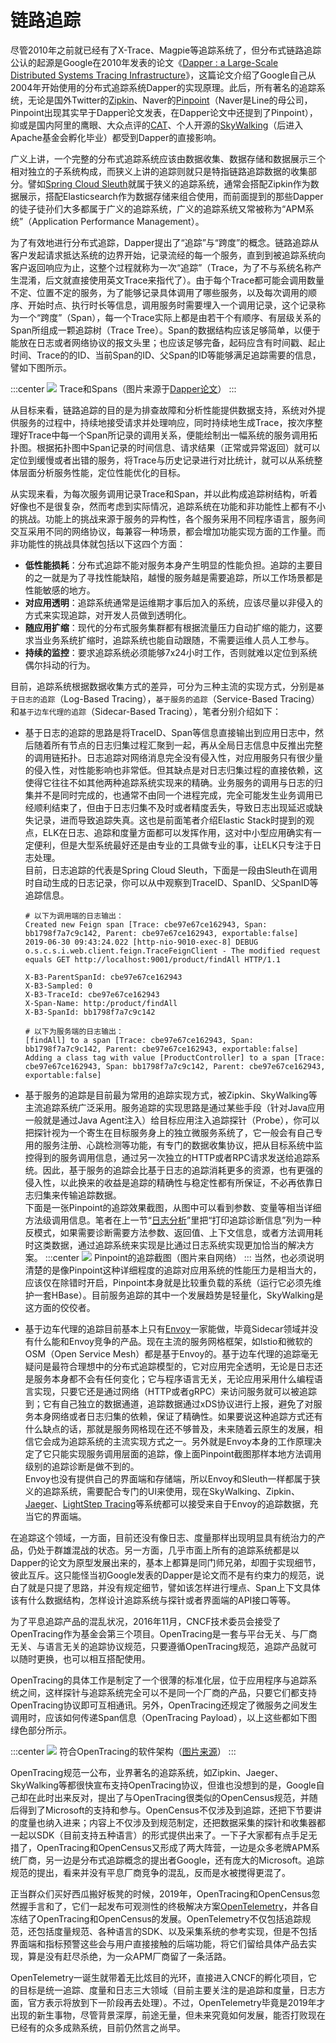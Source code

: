 # 链路追踪

尽管2010年之前就已经有了X-Trace、Magpie等追踪系统了，但分布式链路追踪公认的起源是Google在2010年发表的论文《[Dapper : a Large-Scale Distributed Systems Tracing Infrastructure](https://static.googleusercontent.com/media/research.google.com/zh-CN//archive/papers/dapper-2010-1.pdf)》，这篇论文介绍了Google自己从2004年开始使用的分布式追踪系统Dapper的实现原理。此后，所有著名的追踪系统，无论是国外Twitter的[Zipkin](https://github.com/openzipkin/zipkin)、Naver的[Pinpoint](https://github.com/naver/pinpoint)（Naver是Line的母公司，Pinpoint出现其实早于Dapper论文发表，在Dapper论文中还提到了Pinpoint），抑或是国内阿里的鹰眼、大众点评的[CAT](https://github.com/dianping/cat)、个人开源的[SkyWalking](https://github.com/apache/skywalking)（后进入Apache基金会孵化毕业）都受到Dapper的直接影响。

广义上讲，一个完整的分布式追踪系统应该由数据收集、数据存储和数据展示三个相对独立的子系统构成，而狭义上讲的追踪则就只是特指链路追踪数据的收集部分。譬如[Spring Cloud Sleuth](https://spring.io/projects/spring-cloud-sleuth)就属于狭义的追踪系统，通常会搭配Zipkin作为数据展示，搭配Elasticsearch作为数据存储来组合使用，而前面提到的那些Dapper的徒子徒孙们大多都属于广义的追踪系统，广义的追踪系统又常被称为“APM系统”（Application Performance Management）。

为了有效地进行分布式追踪，Dapper提出了“追踪”与“跨度”的概念。链路追踪从客户发起请求抵达系统的边界开始，记录流经的每一个服务，直到到被追踪系统向客户返回响应为止，这整个过程就称为一次“追踪”（Trace，为了不与系统名称产生混淆，后文就直接使用英文Trace来指代了）。由于每个Trace都可能会调用数量不定、位置不定的服务，为了能够记录具体调用了哪些服务，以及每次调用的顺序、开始时点、执行时长等信息，调用服务时需要埋入一个调用记录，这个记录称为一个“跨度”（Span），每一个Trace实际上都是由若干个有顺序、有层级关系的Span所组成一颗追踪树（Trace Tree）。Span的数据结构应该足够简单，以便于能放在日志或者网络协议的报文头里；也应该足够完备，起码应含有时间戳、起止时间、Trace的的ID、当前Span的ID、父Span的ID等能够满足追踪需要的信息，譬如下图所示。

:::center
![](./images/spans.png)
Trace和Spans（图片来源于[Dapper论文](https://static.googleusercontent.com/media/research.google.com/zh-CN//archive/papers/dapper-2010-1.pdf)）
:::

从目标来看，链路追踪的目的是为排查故障和分析性能提供数据支持，系统对外提供服务的过程中，持续地接受请求并处理响应，同时持续地生成Trace，按次序整理好Trace中每一个Span所记录的调用关系，便能绘制出一幅系统的服务调用拓扑图。根据拓扑图中Span记录的时间信息、请求结果（正常或异常返回）就可以定位到缓慢或者出错的服务，将Trace与历史记录进行对比统计，就可以从系统整体层面分析服务性能，定位性能优化的目标。

从实现来看，为每次服务调用记录Trace和Span，并以此构成追踪树结构，听着好像也不是很复杂，然而考虑到实际情况，追踪系统在功能和非功能性上都有不小的挑战。功能上的挑战来源于服务的异构性，各个服务采用不同程序语言，服务间交互采用不同的网络协议，每兼容一种场景，都会增加功能实现方面的工作量。而非功能性的挑战具体就包括以下这四个方面：

- **低性能损耗**：分布式追踪不能对服务本身产生明显的性能负担。追踪的主要目的之一就是为了寻找性能缺陷，越慢的服务越是需要追踪，所以工作场景都是性能敏感的地方。
- **对应用透明**：追踪系统通常是运维期才事后加入的系统，应该尽量以非侵入的方式来实现追踪，对开发人员做到透明化。
- **随应用扩缩**：现代的分布式服务集群都有根据流量压力自动扩缩的能力，这要求当业务系统扩缩时，追踪系统也能自动跟随，不需要运维人员人工参与。
- **持续的监控**：要求追踪系统必须能够7x24小时工作，否则就难以定位到系统偶尔抖动的行为。

目前，追踪系统根据数据收集方式的差异，可分为三种主流的实现方式，分别是`基于日志的追踪`（Log-Based Tracing），`基于服务的追踪`（Service-Based Tracing）和`基于边车代理的追踪`（Sidecar-Based Tracing），笔者分别介绍如下：

- 基于日志的追踪的思路是将TraceID、Span等信息直接输出到应用日志中，然后随着所有节点的日志归集过程汇聚到一起，再从全局日志信息中反推出完整的调用链拓扑。日志追踪对网络消息完全没有侵入性，对应用服务只有很少量的侵入性，对性能影响也非常低。但其缺点是对日志归集过程的直接依赖，这使得它往往不如其他两种追踪系统实现来的精确。业务服务的调用与日志的归集并不是同时完成的，也通常不由同一个进程完成，完全可能发生业务调用已经顺利结束了，但由于日志归集不及时或者精度丢失，导致日志出现延迟或缺失记录，进而导致追踪失真。这也是前面笔者介绍Elastic Stack时提到的观点，ELK在日志、追踪和度量方面都可以发挥作用，这对中小型应用确实有一定便利，但是大型系统最好还是由专业的工具做专业的事，让ELK只专注于日志处理。<br/>目前，日志追踪的代表是Spring Cloud Sleuth，下面是一段由Sleuth在调用时自动生成的日志记录，你可以从中观察到TraceID、SpanID、父SpanID等追踪信息。

  ```
  # 以下为调用端的日志输出：
  Created new Feign span [Trace: cbe97e67ce162943, Span: bb1798f7a7c9c142, Parent: cbe97e67ce162943, exportable:false]
  2019-06-30 09:43:24.022 [http-nio-9010-exec-8] DEBUG o.s.c.s.i.web.client.feign.TraceFeignClient - The modified request equals GET http://localhost:9001/product/findAll HTTP/1.1
  
  X-B3-ParentSpanId: cbe97e67ce162943
  X-B3-Sampled: 0
  X-B3-TraceId: cbe97e67ce162943
  X-Span-Name: http:/product/findAll
  X-B3-SpanId: bb1798f7a7c9c142
  
  # 以下为服务端的日志输出：
  [findAll] to a span [Trace: cbe97e67ce162943, Span: bb1798f7a7c9c142, Parent: cbe97e67ce162943, exportable:false]
  Adding a class tag with value [ProductController] to a span [Trace: cbe97e67ce162943, Span: bb1798f7a7c9c142, Parent: cbe97e67ce162943, exportable:false]
  ```

- 基于服务的追踪是目前最为常用的追踪实现方式，被Zipkin、SkyWalking等主流追踪系统广泛采用。服务追踪的实现思路是通过某些手段（针对Java应用一般就是通过Java Agent注入）给目标应用注入追踪探针（Probe），你可以把探针视为一个寄生在目标服务身上的独立微服务系统了，它一般会有自己专用的服务注册、心跳检测等功能，有专门的数据收集协议，把从目标系统中监控得到的服务调用信息，通过另一次独立的HTTP或者RPC请求发送给追踪系统。因此，基于服务的追踪会比基于日志的追踪消耗更多的资源，也有更强的侵入性，以此换来的收益是追踪的精确性与稳定性都有所保证，不必再依靠日志归集来传输追踪数据。<br/>下面是一张Pinpoint的追踪效果截图，从图中可以看到参数、变量等相当详细方法级调用信息。笔者在上一节“[日志分析](/distribution/observability/logging.html)”里把“打印追踪诊断信息”列为一种反模式，如果需要诊断需要方法参数、返回值、上下文信息，或者方法调用耗时这类数据，通过追踪系统来实现是比通过日志系统实现更加恰当的解决方案。
  :::center
  ![](./images/pinpoint.png)
  Pinpoint的追踪截图（图片来自网络）
  :::
  当然，也必须说明清楚的是像Pinpoint这种详细程度的追踪对应用系统的性能压力是相当大的，应该仅在除错时开启，Pinpoint本身就是比较重负载的系统（运行它必须先维护一套HBase）。目前服务追踪的其中一个发展趋势是轻量化，SkyWalking是这方面的佼佼者。

- 基于边车代理的追踪目前基本上只有[Envoy](https://www.envoyproxy.io/)一家能做，毕竟Sidecar领域并没有什么能和Envoy竞争的产品。现在主流的服务网格框架，如Istio和微软的OSM（Open Service Mesh）都是基于Envoy的。基于边车代理的追踪毫无疑问是最符合理想中的分布式追踪模型的，它对应用完全透明，无论是日志还是服务本身都不会有任何变化；它与程序语言无关，无论应用采用什么编程语言实现，只要它还是通过网络（HTTP或者gRPC）来访问服务就可以被追踪到；它有自己独立的数据通道，追踪数据通过xDS协议进行上报，避免了对服务本身网络或者日志归集的依赖，保证了精确性。如果要说这种追踪方式还有什么缺点的话，那就是服务网格现在还不够普及，未来随着云原生的发展，相信它会成为追踪系统的主流实现方式之一。另外就是Envoy本身的工作原理决定了它只能实现服务调用层面的追踪，像上面Pinpoint截图那样本地方法调用级别的追踪诊断是做不到的。<br/>Envoy也没有提供自己的界面端和存储端，所以Envoy和Sleuth一样都属于狭义的追踪系统，需要配合专门的UI来使用，现在SkyWalking、Zipkin、[Jaeger](https://www.jaegertracing.io/)、[LightStep Tracing](https://lightstep.com/products/)等系统都可以接受来自于Envoy的追踪数据，充当它的界面端。

在追踪这个领域，一方面，目前还没有像日志、度量那样出现明显具有统治力的产品，仍处于群雄混战的状态。另一方面，几乎市面上所有的追踪系统都是以Dapper的论文为原型发展出来的，基本上都算是同门师兄弟，却囿于实现细节，彼此互斥。这只能怪当初Google发表的Dapper是论文而不是有约束力的规范，说白了就是只提了思路，并没有规定细节，譬如该怎样进行埋点、Span上下文具体该有什么数据结构，怎样设计追踪系统与探针或者界面端的API接口等等。

为了平息追踪产品的混乱状况，2016年11月，CNCF技术委员会接受了OpenTracing作为基金会第三个项目。OpenTracing是一套与平台无关、与厂商无关、与语言无关的追踪协议规范，只要遵循OpenTracing规范，追踪产品就可以随时更换，也可以相互搭配使用。

OpenTracing的具体工作是制定了一个很薄的标准化层，位于应用程序与追踪系统之间，这样探针与追踪系统完全可以不是同一个厂商的产品，只要它们都支持OpenTracing协议即可互相通讯。另外，OpenTracing还规定了微服务之间发生调用时，应该如何传递Span信息（OpenTracing Payload），以上这些都如下图绿色部分所示。

:::center
![](./images/opentracing.png)
符合OpenTracing的软件架构（[图片来源](https://medium.com/opentracing/towards-turnkey-distributed-tracing-5f4297d1736)）
:::

OpenTracing规范一公布，业界著名的追踪系统，如Zipkin、Jaeger、SkyWalking等都很快宣布支持OpenTracing协议，但谁也没想到的是，Google自己却在此时出来反对，提出了与OpenTracing很类似的OpenCensus规范，并随后得到了Microsoft的支持和参与。OpenCensus不仅涉及到追踪，还把下节要讲的度量也纳入进来；内容上不仅涉及到规范制定，还把数据采集的探针和收集器都一起以SDK（目前支持五种语言）的形式提供出来了。一下子大家都有点手足无措了，OpenTracing和OpenCensus又形成了两大阵营，一边是众多老牌APM系统厂商，另一边是分布式追踪概念的提出者Google，还有庞大的Microsoft。追踪规范的提出，看来并没有平息厂商竞争的混乱，反而是水被搅得更混了。

正当群众们买好西瓜搬好板凳的时候，2019年，OpenTracing和OpenCensus忽然握手言和了，它们一起发布可观测性的终极解决方案[OpenTelemetry](https://opentelemetry.io/)，并各自冻结了OpenTracing和OpenCensus的发展。OpenTelemetry不仅包括追踪规范，还包括度量规范、各种语言的SDK、以及采集系统的参考实现，但是不包括界面端和指标预警这些会与用户直接接触的后端功能，将它们留给具体产品去实现，算是没有赶尽杀绝，为一众APM厂商留了一条活路。

OpenTelemetry一诞生就带着无比炫目的光环，直接进入CNCF的孵化项目，它的目标是统一追踪、度量和日志三大领域（目前主要关注的是追踪和度量，日志方面，官方表示将放到下一阶段再去处理）。不过，OpenTelemetry毕竟是2019年才出现的新生事物，尽管背景深厚，前途无量，但未来究竟如何发展，能否打败现在已经有的众多成熟系统，目前仍然言之尚早。
